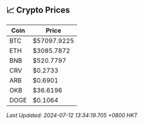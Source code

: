 ## 📈 Crypto Prices

| Coin | Price |
| ---- | ----- |
| BTC | $57097.9225 |
| ETH | $3085.7872 |
| BNB | $520.7797 |
| CRV | $0.2733 |
| ARB | $0.6901 |
| OKB | $36.6196 |
| DOGE | $0.1064 |

_Last Updated: 2024-07-12 13:34:19.705 +0800 HKT_